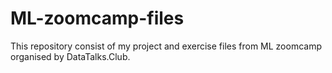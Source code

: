 # ML-zoomcamp-files
This repository consist of my project and exercise files from ML zoomcamp organised by DataTalks.Club. 
